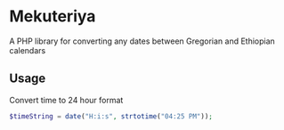 # Mekuteriya
A PHP library for converting any dates between Gregorian and Ethiopian calendars

## Usage

Convert time to 24 hour format

```php
$timeString = date("H:i:s", strtotime("04:25 PM"));
```